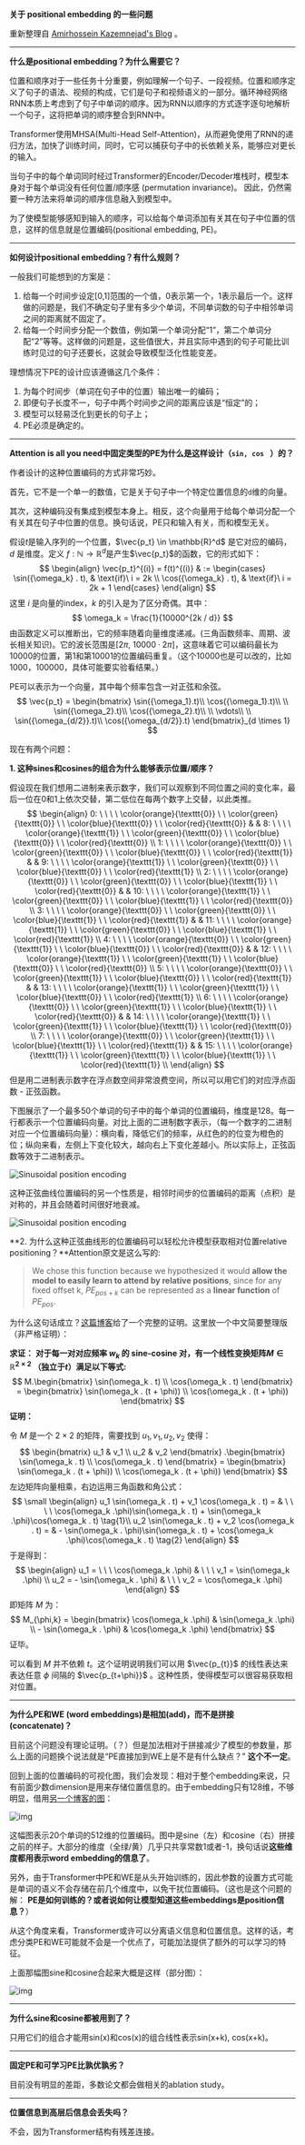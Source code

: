 **关于 positional embedding 的一些问题**

重新整理自 [Amirhossein Kazemnejad's Blog](https://kazemnejad.com/blog/transformer_architecture_positional_encoding/) 。

---

**什么是positional embedding？为什么需要它？**

位置和顺序对于一些任务十分重要，例如理解一个句子、一段视频。位置和顺序定义了句子的语法、视频的构成，它们是句子和视频语义的一部分。循环神经网络RNN本质上考虑到了句子中单词的顺序。因为RNN以顺序的方式逐字逐句地解析一个句子，这将把单词的顺序整合到RNN中。

Transformer使用MHSA(Multi-Head Self-Attention)，从而避免使用了RNN的递归方法，加快了训练时间，同时，它可以捕获句子中的长依赖关系，能够应对更长的输入。

当句子中的每个单词同时经过Transformer的Encoder/Decoder堆栈时，模型本身对于每个单词没有任何位置/顺序感 (permutation invariance)。 因此，仍然需要一种方法来将单词的顺序信息融入到模型中。

为了使模型能够感知到输入的顺序，可以给每个单词添加有关其在句子中位置的信息，这样的信息就是位置编码(positional embedding, PE)。



---

**如何设计positional embedding？有什么规则？**

一般我们可能想到的方案是：

1. 给每一个时间步设定[0,1]范围的一个值，0表示第一个，1表示最后一个。这样做的问题是，我们不确定句子里有多少个单词，不同单词数的句子中相邻单词之间的距离就不固定了。
2. 给每一个时间步分配一个数值，例如第一个单词分配“1”，第二个单词分配“2”等等。这样做的问题是，这些值很大，并且实际中遇到的句子可能比训练时见过的句子还要长，这就会导致模型泛化性能变差。

理想情况下PE的设计应该遵循这几个条件：

1. 为每个时间步（单词在句子中的位置）输出唯一的编码；
2. 即便句子长度不一，句子中两个时间步之间的距离应该是“恒定”的；
3. 模型可以轻易泛化到更长的句子上；
4. PE必须是确定的。



---

**Attention is all you need中固定类型的PE为什么是这样设计（`sin, cos ` ）的？**

作者设计的这种位置编码的方式非常巧妙。

首先，它不是一个单一的数值，它是关于句子中一个特定位置信息的`d`维的向量。

其次，这种编码没有集成到模型本身上。相反，这个向量用于给每个单词分配一个有关其在句子中位置的信息。换句话说，PE只和输入有关，而和模型无关。

假设$t$是输入序列的一个位置，$\vec{p_t} \in \mathbb{R}^d$ 是它对应的编码，$d$ 是维度。定义 $f : \mathbb{N} \rightarrow \mathbb{R}^d$是产生$\vec{p_t}$的函数，它的形式如下：
$$
\begin{align}
  \vec{p_t}^{(i)} = f(t)^{(i)} & := 
  \begin{cases}
      \sin({\omega_k} . t),  & \text{if}\  i = 2k \\
      \cos({\omega_k} . t),  & \text{if}\  i = 2k + 1
  \end{cases}
\end{align}
$$
这里 $i$ 是向量的index，$k$ 的引入是为了区分奇偶。其中：
$$
\omega_k = \frac{1}{10000^{2k / d}}
$$
由函数定义可以推断出，它的频率随着向量维度递减。(三角函数频率、周期、波长相关知识)。它的波长范围是[$2\pi$, $10000 · 2\pi$]，这意味着它可以编码最长为10000的位置，第1和第10001的位置编码重复。（这个10000也是可以改的，比如1000，100000，具体可能要实验看结果。）

PE可以表示为一个向量，其中每个频率包含一对正弦和余弦。
$$
\vec{p_t} = \begin{bmatrix} 
\sin({\omega_1}.t)\\ 
\cos({\omega_1}.t)\\ 
\\
\sin({\omega_2}.t)\\ 
\cos({\omega_2}.t)\\ 
\\
\vdots\\ 
\\
\sin({\omega_{d/2}}.t)\\ 
\cos({\omega_{d/2}}.t) 
\end{bmatrix}_{d \times 1}
$$


现在有两个问题：

**1. 这种sines和cosines的组合为什么能够表示位置/顺序？**

假设现在我们想用二进制来表示数字，我们可以观察到不同位置之间的变化率，最后一位在0和1上依次交替，第二低位在每两个数字上交替，以此类推。
$$
\begin{align}
  0: \ \ \ \ \color{orange}{\texttt{0}} \ \ \color{green}{\texttt{0}} \ \ \color{blue}{\texttt{0}} \ \ \color{red}{\texttt{0}} & & 
  8: \ \ \ \ \color{orange}{\texttt{1}} \ \ \color{green}{\texttt{0}} \ \ \color{blue}{\texttt{0}} \ \ \color{red}{\texttt{0}} \\
  1: \ \ \ \ \color{orange}{\texttt{0}} \ \ \color{green}{\texttt{0}} \ \ \color{blue}{\texttt{0}} \ \ \color{red}{\texttt{1}} & & 
  9: \ \ \ \ \color{orange}{\texttt{1}} \ \ \color{green}{\texttt{0}} \ \ \color{blue}{\texttt{0}} \ \ \color{red}{\texttt{1}} \\ 
  2: \ \ \ \ \color{orange}{\texttt{0}} \ \ \color{green}{\texttt{0}} \ \ \color{blue}{\texttt{1}} \ \ \color{red}{\texttt{0}} & & 
  10: \ \ \ \ \color{orange}{\texttt{1}} \ \ \color{green}{\texttt{0}} \ \ \color{blue}{\texttt{1}} \ \ \color{red}{\texttt{0}} \\ 
  3: \ \ \ \ \color{orange}{\texttt{0}} \ \ \color{green}{\texttt{0}} \ \ \color{blue}{\texttt{1}} \ \ \color{red}{\texttt{1}} & & 
  11: \ \ \ \ \color{orange}{\texttt{1}} \ \ \color{green}{\texttt{0}} \ \ \color{blue}{\texttt{1}} \ \ \color{red}{\texttt{1}} \\ 
  4: \ \ \ \ \color{orange}{\texttt{0}} \ \ \color{green}{\texttt{1}} \ \ \color{blue}{\texttt{0}} \ \ \color{red}{\texttt{0}} & & 
  12: \ \ \ \ \color{orange}{\texttt{1}} \ \ \color{green}{\texttt{1}} \ \ \color{blue}{\texttt{0}} \ \ \color{red}{\texttt{0}} \\
  5: \ \ \ \ \color{orange}{\texttt{0}} \ \ \color{green}{\texttt{1}} \ \ \color{blue}{\texttt{0}} \ \ \color{red}{\texttt{1}} & & 
  13: \ \ \ \ \color{orange}{\texttt{1}} \ \ \color{green}{\texttt{1}} \ \ \color{blue}{\texttt{0}} \ \ \color{red}{\texttt{1}} \\
  6: \ \ \ \ \color{orange}{\texttt{0}} \ \ \color{green}{\texttt{1}} \ \ \color{blue}{\texttt{1}} \ \ \color{red}{\texttt{0}} & & 
  14: \ \ \ \ \color{orange}{\texttt{1}} \ \ \color{green}{\texttt{1}} \ \ \color{blue}{\texttt{1}} \ \ \color{red}{\texttt{0}} \\
  7: \ \ \ \ \color{orange}{\texttt{0}} \ \ \color{green}{\texttt{1}} \ \ \color{blue}{\texttt{1}} \ \ \color{red}{\texttt{1}} & & 
  15: \ \ \ \ \color{orange}{\texttt{1}} \ \ \color{green}{\texttt{1}} \ \ \color{blue}{\texttt{1}} \ \ \color{red}{\texttt{1}} \\
\end{align}
$$
但是用二进制表示数字在浮点数空间非常浪费空间，所以可以用它们的对应浮点函数 - 正弦函数。

下图展示了一个最多50个单词的句子中的每个单词的位置编码，维度是128。每一行都表示一个位置编码向量。对比上面的二进制数字表示，（每一个数字的二进制对应一个位置编码向量）：横向看，降低它们的频率，从红色的的位变为橙色的位；纵向来看，左侧上下变化较大，越向右上下变化差越小。所以实际上，正弦函数等效于二进制表示。

![Sinusoidal position encoding](https://d33wubrfki0l68.cloudfront.net/ef81ee3018af6ab6f23769031f8961afcdd67c68/3358f/img/transformer_architecture_positional_encoding/positional_encoding.png)

这种正弦曲线位置编码的另一个性质是，相邻时间步的位置编码的距离（点积）是对称的，并且会随着时间很好地衰减。

![Sinusoidal position encoding](https://d33wubrfki0l68.cloudfront.net/54fb040fb4051d28425250fa41b6e8754ca21030/42d5e/img/transformer_architecture_positional_encoding/time-steps_dot_product.png)

**2. 为什么这种正弦曲线形的位置编码可以轻松允许模型获取相对位置relative positioning？**Attention原文是这么写的:

> We chose this function because we hypothesized it would **allow the model to easily learn to attend by relative positions**, since for any fixed offset k, $PE_{pos+k}$ can be represented as a **linear function** of $PE_{pos}$.

为什么这句话成立？[这篇博客](https://timodenk.com/blog/linear-relationships-in-the-transformers-positional-encoding/)给了一个完整的证明。这里放一个中文简要整理版（非严格证明）：

**求证：** **对于每一对对应频率 $w_k$ 的 sine-cosine 对，有一个线性变换矩阵$M \in \mathbb{R}^{2\times2}$ （独立于$t$）满足以下等式:**
$$
M.\begin{bmatrix}
	    \sin(\omega_k . t) \\
	    \cos(\omega_k . t)
	\end{bmatrix} = \begin{bmatrix}
	    \sin(\omega_k . (t + \phi)) \\
	    \cos(\omega_k . (t + \phi))
	\end{bmatrix}
$$
**证明：**

令 $M$ 是一个 $2 \times 2$ 的矩阵，需要找到 $u_1, v_1, u_2, v_2$ 使得：
$$
\begin{bmatrix}
	    u_1 & v_1 \\
	    u_2 & v_2
	\end{bmatrix} .\begin{bmatrix}
	    \sin(\omega_k . t) \\
	    \cos(\omega_k . t)
	\end{bmatrix} = \begin{bmatrix}
	    \sin(\omega_k . (t + \phi)) \\
	    \cos(\omega_k . (t + \phi))
	\end{bmatrix}
$$
左边矩阵向量相乘，右边运用三角函数和角公式：
$$
\small
    \begin{align}
        u_1 \sin(\omega_k . t) + v_1 \cos(\omega_k . t) = & \ \ \ \ \cos(\omega_k .\phi)\sin(\omega_k . t) + \sin(\omega_k .\phi)\cos(\omega_k . t) \tag{1}\\
        u_2 \sin(\omega_k . t) + v_2 \cos(\omega_k . t) = & - \sin(\omega_k . \phi)\sin(\omega_k . t) + \cos(\omega_k .\phi)\cos(\omega_k . t) \tag{2}
    \end{align}
$$
于是得到：
$$
\begin{align} 
        u_1 = \ \ \ \cos(\omega_k .\phi) & \ \ \ v_1 = \sin(\omega_k .\phi) \\
        u_2 = - \sin(\omega_k . \phi) &  \ \ \ v_2 = \cos(\omega_k .\phi)
    \end{align}
$$
即矩阵 $M$ 为：
$$
M_{\phi,k} = \begin{bmatrix}
        \cos(\omega_k .\phi) & \sin(\omega_k .\phi) \\
        - \sin(\omega_k . \phi) & \cos(\omega_k .\phi)
    \end{bmatrix}
$$
证毕。

可以看到 $M$ 并不依赖 $t$。这个证明说明我们可以用 $\vec{p_{t}}$ 的线性表达来表达任意 $\phi$ 间隔的 $\vec{p_{t+\phi}}$ 。这种性质，使得模型可以很容易获取相对位置。




---

**为什么PE和WE (word embeddings)是相加(add)，而不是拼接(concatenate)？**

目前这个问题没有理论证明。（？）但是加法相对于拼接减少了模型的参数量，那么上面的问题换个说法就是“PE直接加到WE上是不是有什么缺点？”  **这个不一定**。

回到上面的位置编码的可视化图，我们会发现：相对于整个embedding来说，只有前面少数dimension是用来存储位置信息的。由于embedding只有128维，不够明显，借用[另一个博客的图](https://jalammar.github.io/illustrated-transformer/)：

![img](https://jalammar.github.io/images/t/transformer_positional_encoding_large_example.png)

这幅图表示20个单词的512维的位置编码。图中是sine（左）和cosine（右）拼接之前的样子。大部分的维度（全绿/黄）几乎只共享常数1或者-1，换句话说**这些维度都用表示word embedding的信息了**。

另外，由于Transformer中PE和WE是从头开始训练的，因此参数的设置方式可能是单词的语义不会存储在前几个维度中，以免干扰位置编码。（这也是这个问题的解： **PE是如何训练的？或者说如何让模型知道这些embeddings是position信息？**）

从这个角度来看，Transformer或许可以分离语义信息和位置信息。这样的话，考虑分类PE和WE可能就不会是一个优点了，可能加法提供了额外的可以学习的特征。

上面那幅图sine和cosine合起来大概是这样（部分图）：

![img](https://jalammar.github.io/images/t/attention-is-all-you-need-positional-encoding.png)



---

**为什么sine和cosine都被用到了？**

只用它们的组合才能用sin(x)和cos(x)的组合线性表示sin(x+k), cos(x+k)。



---

**固定PE和可学习PE比孰优孰劣？**

目前没有明显的差距，多数论文都会做相关的ablation study。



---

**位置信息到高层后信息会丢失吗？**

不会，因为Transformer结构有残差连接。

